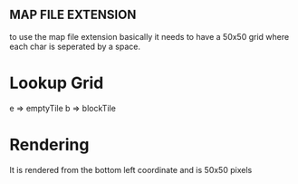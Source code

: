 ## MAP FILE EXTENSION

to use the map file extension basically it needs to have 
a 50x50 grid where each char is seperated by a space.

# Lookup Grid

e => emptyTile
b => blockTile

# Rendering

It is rendered from the bottom left coordinate and is 50x50 pixels